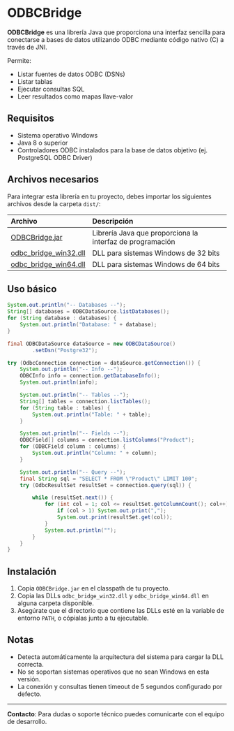 # ODBCBridge

**ODBCBridge** es una librería Java que proporciona una interfaz sencilla para conectarse a bases de datos utilizando ODBC mediante código nativo (C) a través de JNI.

Permite:
- Listar fuentes de datos ODBC (DSNs)
- Listar tablas
- Ejecutar consultas SQL
- Leer resultados como mapas llave-valor

## Requisitos
- Sistema operativo Windows
- Java 8 o superior
- Controladores ODBC instalados para la base de datos objetivo (ej. PostgreSQL ODBC Driver)

## Archivos necesarios

Para integrar esta librería en tu proyecto, debes importar los siguientes archivos desde la carpeta `dist/`:

| Archivo | Descripción |
|:--------|:------------|
| [ODBCBridge.jar](dist/ODBCBridge.jar) | Librería Java que proporciona la interfaz de programación |
| [odbc_bridge_win32.dll](dist/odbc_bridge_win32.dll) | DLL para sistemas Windows de 32 bits |
| [odbc_bridge_win64.dll](dist/odbc_bridge_win64.dll) | DLL para sistemas Windows de 64 bits |

## Uso básico

```java
System.out.println("-- Databases --");
String[] databases = ODBCDataSource.listDatabases();
for (String database : databases) {
    System.out.println("Database: " + database);
}

final ODBCDataSource dataSource = new ODBCDataSource()
        .setDsn("Postgre32");

try (OdbcConnection connection = dataSource.getConnection()) {
    System.out.println("-- Info --");
    ODBCInfo info = connection.getDatabaseInfo();
    System.out.println(info);

    System.out.println("-- Tables --");
    String[] tables = connection.listTables();
    for (String table : tables) {
        System.out.println("Table: " + table);
    }

    System.out.println("-- Fields --");
    ODBCField[] columns = connection.listColumns("Product");
    for (ODBCField column : columns) {
        System.out.println("Column: " + column);
    }

    System.out.println("-- Query --");
    final String sql = "SELECT * FROM \"Product\" LIMIT 100";
    try (OdbcResultSet resultSet = connection.query(sql)) {

        while (resultSet.next()) {
            for (int col = 1; col <= resultSet.getColumnCount(); col++) {
                if (col > 1) System.out.print(",");
                System.out.print(resultSet.get(col));
            }
            System.out.println("");
        }
    } 
}
```

## Instalación

1. Copia `ODBCBridge.jar` en el classpath de tu proyecto.
2. Copia las DLLs `odbc_bridge_win32.dll` y `odbc_bridge_win64.dll` en alguna carpeta disponible.
3. Asegúrate que el directorio que contiene las DLLs esté en la variable de entorno `PATH`, o cópialas junto a tu ejecutable.

## Notas
- Detecta automáticamente la arquitectura del sistema para cargar la DLL correcta.
- No se soportan sistemas operativos que no sean Windows en esta versión.
- La conexión y consultas tienen timeout de 5 segundos configurado por defecto.

---

**Contacto**: Para dudas o soporte técnico puedes comunicarte con el equipo de desarrollo.

